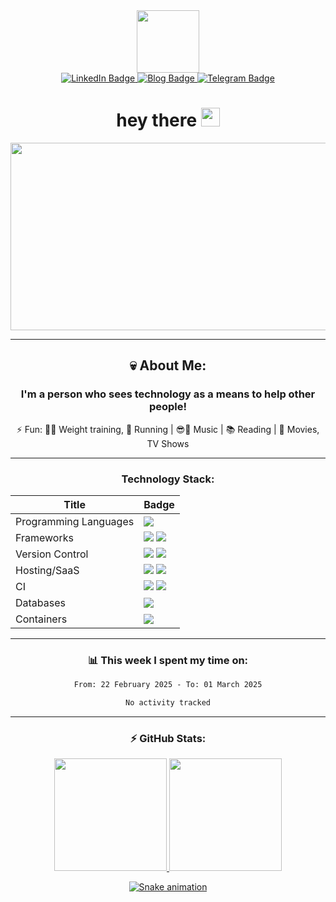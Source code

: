 <div id="header" align="center">
  
  <img src="https://media.giphy.com/media/M9gbBd9nbDrOTu1Mqx/giphy.gif" width="100"/>

  <div id="badges">
      <a href="https://www.linkedin.com/in/alisonamerico/">
          <img src="https://img.shields.io/badge/LinkedIn-blue?style=for-the-badge&logo=linkedin&logoColor=white" alt="LinkedIn Badge"/>
      </a>
      <a href="https://alisonamerico.github.io/">
          <img src="https://img.shields.io/badge/Blog-red?style=for-the-badge&logo=book&logoColor=white" alt="Blog Badge"/>
      </a>
      <a href="https://www.t.me/alisonamerico">
          <img src="https://img.shields.io/badge/Telegram-blue?style=for-the-badge&logo=telegram&logoColor=white" alt="Telegram Badge"/>
      </a>
  </div>

  <img src="https://komarev.com/ghpvc/?username=alisonamerico&style=flat-square&color=blue" alt=""/>
  
  <h1>
    hey there
    <img src="https://media.giphy.com/media/hvRJCLFzcasrR4ia7z/giphy.gif" width="30px"/>
  </h1>

<div align="center">
  <img src="https://media.giphy.com/media/dWesBcTLavkZuG35MI/giphy.gif" width="600" height="300"/>
</div>

---

## :skull: About Me:

### I'm a person who sees technology as a means to help other people!

⚡ Fun: :weight_lifting_man: Weight training, :running: Running | :sunglasses::metal: Music | :books: Reading | :movie_camera: Movies, TV Shows

---

### Technology Stack:

| Title                 | Badge                                                                                                                                                                                                                                                       |
| --------------------- | ----------------------------------------------------------------------------------------------------------------------------------------------------------------------------------------------------------------------------------------------------------- |
| Programming Languages | <img src="https://img.shields.io/badge/python-%233776AB.svg?&style=for-the-badge&logo=python&logoColor=white" />                                                                                                                                            |
| Frameworks            | <img src="https://img.shields.io/badge/django%20-%23092E20.svg?&style=for-the-badge&logo=django&logoColor=white" /> <img src="https://img.shields.io/badge/flask%20-%23000.svg?&style=for-the-badge&logo=flask&logoColor=white" />                          |
| Version Control       | <img src="https://img.shields.io/badge/github%20-%23121011.svg?&style=for-the-badge&logo=github&logoColor=white"/> <img src="https://img.shields.io/badge/gitlab%20-%23181717.svg?&style=for-the-badge&logo=gitlab&logoColor=white"/>                       |
| Hosting/SaaS          | <img src="https://img.shields.io/badge/AWS%20-%23FF9900.svg?&style=for-the-badge&logo=amazon-aws&logoColor=white"/> <img src="https://img.shields.io/badge/heroku%20-%23430098.svg?&style=for-the-badge&logo=heroku&logoColor=white"/>                      |
| CI                    | <img src="https://img.shields.io/badge/github%20actions%20-%232671E5.svg?&style=for-the-badge&logo=github%20actions&logoColor=white"/> <img src="https://img.shields.io/badge/travisci%20-%232B2F33.svg?&style=for-the-badge&logo=travis&logoColor=white"/> |
| Databases             | <img src="https://img.shields.io/badge/postgres-%23316192.svg?&style=for-the-badge&logo=postgresql&logoColor=white" />                                                                                                                                      |
| Containers            | <img src="https://img.shields.io/badge/docker-%232496ed.svg?&style=for-the-badge&logo=docker&logoColor=white" />                                                                                                                                            |

---

### 📊 This week I spent my time on:

<!--START_SECTION:waka-->

```txt
From: 22 February 2025 - To: 01 March 2025

No activity tracked
```

<!--END_SECTION:waka-->

---

### :zap: GitHub Stats:

<div align="height">
  <a href="https://github.com/alisonamerico">
  <img height="180em" src="https://github-readme-stats.vercel.app/api?username=alisonamerico&show_icons=true&theme=dark&include_all_commits=true&count_private=true"/>
  <img height="180em" src="https://github-readme-stats.vercel.app/api/top-langs/?username=alisonamerico&theme=dark&layout=compact"/>
</div>

![Snake animation](https://github.com/alisonamerico/alisonamerico/blob/output/github-contribution-grid-snake.svg)

</div>
